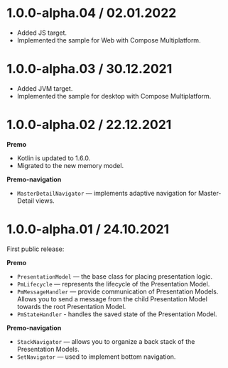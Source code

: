 # 1.0.0-alpha.04 / 02.01.2022
- Added JS target.
- Implemented the sample for Web with Compose Multiplatform.

# 1.0.0-alpha.03 / 30.12.2021
- Added JVM target.
- Implemented the sample for desktop with Compose Multiplatform.

# 1.0.0-alpha.02 / 22.12.2021
**Premo**
- Kotlin is updated to 1.6.0.
- Migrated to the new memory model.

**Premo-navigation**
- `MasterDetailNavigator` — implements adaptive navigation for Master-Detail views.

# 1.0.0-alpha.01 / 24.10.2021
First public release:

**Premo**
- `PresentationModel` — the base class for placing presentation logic.
- `PmLifecycle` — represents the lifecycle of the Presentation Model.
- `PmMessageHandler` — provide communication of Presentation Models. Allows you to send a message from the child Presentation Model towards the root Presentation Model.
- `PmStateHandler` - handles the saved state of the Presentation Model.

**Premo-navigation**
- `StackNavigator` — allows you to organize a back stack of the Presentation Models.
- `SetNavigator` — used to implement bottom navigation.
